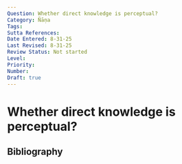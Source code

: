 ```yaml
---
Question: Whether direct knowledge is perceptual?
Category: Ñāṇa
Tags: 
Sutta References: 
Date Entered: 8-31-25
Last Revised: 8-31-25
Review Status: Not started
Level: 
Priority: 
Number: 
Draft: true
---
```


# Whether direct knowledge is perceptual?

## Bibliography

<!-- 

Notes:



 -->
